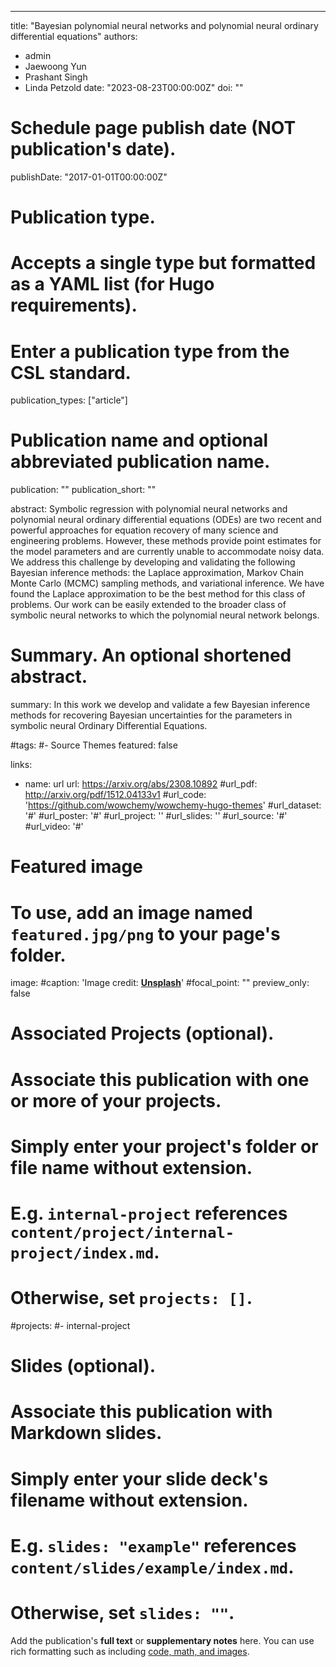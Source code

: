 ---
title: "Bayesian polynomial neural networks and polynomial neural ordinary differential equations"
authors:
- admin
- Jaewoong Yun
- Prashant Singh 
- Linda Petzold
date: "2023-08-23T00:00:00Z"
doi: ""

# Schedule page publish date (NOT publication's date).
publishDate: "2017-01-01T00:00:00Z"

# Publication type.
# Accepts a single type but formatted as a YAML list (for Hugo requirements).
# Enter a publication type from the CSL standard.
publication_types: ["article"]

# Publication name and optional abbreviated publication name.
publication: ""
publication_short: ""

abstract: Symbolic regression with polynomial neural networks and polynomial neural ordinary differential equations (ODEs) are two recent and powerful approaches for equation recovery of many science and engineering problems. However, these methods provide point estimates for the model parameters and are currently unable to accommodate noisy data. We address this challenge by developing and validating the following Bayesian inference methods: the Laplace approximation, Markov Chain Monte Carlo (MCMC) sampling methods, and variational inference. We have found the Laplace approximation to be the best method for this class of problems. Our work can be easily extended to the broader class of symbolic neural networks to which the polynomial neural network belongs.

# Summary. An optional shortened abstract.
summary: In this work we develop and validate a few Bayesian inference methods for recovering Bayesian uncertainties for the parameters in symbolic neural Ordinary Differential Equations.

#tags:
#- Source Themes
featured: false

links:
- name: url
  url: https://arxiv.org/abs/2308.10892
#url_pdf: http://arxiv.org/pdf/1512.04133v1
#url_code: 'https://github.com/wowchemy/wowchemy-hugo-themes'
#url_dataset: '#'
#url_poster: '#'
#url_project: ''
#url_slides: ''
#url_source: '#'
#url_video: '#'


# Featured image
# To use, add an image named `featured.jpg/png` to your page's folder. 
image:
  #caption: 'Image credit: [**Unsplash**](https://unsplash.com/photos/s9CC2SKySJM)'
  #focal_point: ""
  preview_only: false

# Associated Projects (optional).
#   Associate this publication with one or more of your projects.
#   Simply enter your project's folder or file name without extension.
#   E.g. `internal-project` references `content/project/internal-project/index.md`.
#   Otherwise, set `projects: []`.
#projects:
#- internal-project

# Slides (optional).
#   Associate this publication with Markdown slides.
#   Simply enter your slide deck's filename without extension.
#   E.g. `slides: "example"` references `content/slides/example/index.md`.
#   Otherwise, set `slides: ""`.

Add the publication's **full text** or **supplementary notes** here. You can use rich formatting such as including [code, math, and images](https://wowchemy.com/docs/content/writing-markdown-latex/).
